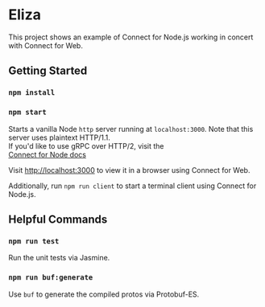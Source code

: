 # Eliza

This project shows an example of Connect for Node.js working in concert with Connect for Web.

## Getting Started

### `npm install`
### `npm start`

Starts a vanilla Node `http` server running at `localhost:3000`. Note that this server uses plaintext HTTP/1.1.  
If you'd like to use gRPC over HTTP/2, visit the  
[Connect for Node  docs](https://connect.build/docs/node/getting-started#use-the-grpc-protocol-instead-of-the-connect-protocol)

Visit [http://localhost:3000](http://localhost:3000) to view it in a browser using Connect for Web.

Additionally, run `npm run client` to start a terminal client using Connect for Node.js.

## Helpful Commands

### `npm run test`

Run the unit tests via Jasmine.

### `npm run buf:generate`

Use `buf` to generate the compiled protos via Protobuf-ES.

